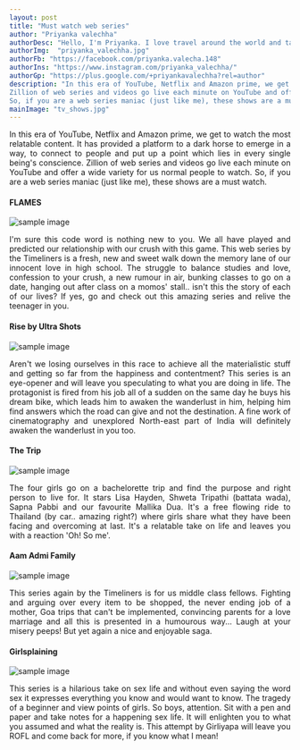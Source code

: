 ```yaml
---
layout: post
title: "Must watch web series"
author: "Priyanka valechha"
authorDesc: "Hello, I'm Priyanka. I love travel around the world and take photos of landscapes and local people."
authorImg:  "priyanka_valechha.jpg"
authorFb: "https://facebook.com/priyanka.valecha.148"
authorIns: "https://www.instagram.com/priyanka_valechha/"
authorGp: "https://plus.google.com/+priyankavalechha?rel=author"
description: "In this era of YouTube, Netflix and Amazon prime, we get to watch the most relatable content. It has provided a platform to a dark horse to emerge in a way, to connect to people and put up a point which lies in every single being's conscience.
Zillion of web series and videos go live each minute on YouTube and offer a wide variety for us normal people to watch.
So, if you are a web series maniac (just like me), these shows are a must watch."
mainImage: "tv_shows.jpg"
---
```

<p style="text-align: justify;">
In this era of YouTube, Netflix and Amazon prime, we get to watch the most relatable content. It has provided a platform to a dark horse to emerge in a way, to connect to people and put up a point which lies in every single being's conscience.
Zillion of web series and videos go live each minute on YouTube and offer a wide variety for us normal people to watch.
So, if you are a web series maniac (just like me), these shows are a must watch.
</p>
<h4>FLAMES</h4>
<div class="col-md-12 my-4">
    <img src="{{ site.url }}/img/posts/flames.png " class="img-fluid z-depth-1 rounded-0" alt="sample image">
</div>
<p style="text-align: justify;">
I'm sure this code word is nothing new to you. We all have played and predicted our relationship with our crush with this game.
This web series by the Timeliners is a fresh, new and sweet walk down the memory lane of our innocent love in high school. The struggle to balance studies and love, confession to your crush, a new rumour in air, bunking classes to go on a date, hanging out after class on a momos' stall.. isn't this the story of each of our lives? If yes, go and check out this amazing series and relive the teenager in you.
</p>
<h4>Rise by Ultra Shots</h4>
<div class="col-md-12 my-4">
    <img src="{{ site.url }}/img/posts/rise.jpg " class="img-fluid z-depth-1 rounded-0" alt="sample image">
</div>
<p style="text-align: justify;">
Aren't we losing ourselves in this race to achieve all the materialistic stuff and getting so far from the happiness and contentment? This series is an eye-opener and will leave you speculating to what you are doing in life.
The protagonist is fired from his job all of a sudden on the same day he buys his dream bike, which leads him to awaken the wanderlust in him, helping him find answers which the road can give and not the destination. A fine work of cinematography and unexplored North-east part of India will definitely awaken the wanderlust in you too.
</p>
<h4>The Trip</h4>
<div class="col-md-12 my-4">
    <img src="{{ site.url }}/img/posts/the_trip.jpg " class="img-fluid z-depth-1 rounded-0" alt="sample image">
</div>
<p style="text-align: justify;">
The four girls go on a bachelorette trip and find the purpose and right person to live for. It stars Lisa Hayden, Shweta Tripathi (battata wada), Sapna Pabbi and our favourite Mallika Dua. It's a free flowing ride to Thailand (by car.. amazing right?) where girls share what they have been facing and overcoming at last. It's a relatable take on life and leaves you with a reaction 'Oh! So me'.
</p>
<h4>Aam Admi Family</h4>
<div class="col-md-12 my-4">
    <img src="{{ site.url }}/img/posts/aam_aadmi_family.jpg " class="img-fluid z-depth-1 rounded-0" alt="sample image">
</div>
<p style="text-align: justify;">
This series again by the Timeliners is for us middle class fellows. Fighting and arguing over every item to be shopped, the never ending job of a mother, Goa trips that can't be implemented, convincing parents for a love marriage and all this is presented in a humourous way... Laugh at your misery peeps! But yet again a nice and enjoyable saga.
</p>
<h4>Girlsplaining</h4>
<div class="col-md-12 my-4">
    <img src="{{ site.url }}/img/posts/girlsplaining.jpg" class="img-fluid z-depth-1 rounded-0" alt="sample image">
</div>
<p style="text-align: justify;">
This series is a hilarious take on sex life and without even saying the word sex it expresses everything you know and would want to know. The tragedy of a beginner and view points of girls. So boys, attention. Sit with a pen and paper and take notes for a happening sex life. It will enlighten you to what you assumed and what the reality is. This attempt by Girliyapa will leave you ROFL and come back for more, if you know what I mean!
</p>
